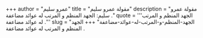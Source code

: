 +++
author = "عمرو سليم"
title = "مقولة عمرو سليم"
description = "مقولة عمرو سليم: الجهد المنظم و المرتب له عوائد مضاعفة ."
quote = '''الجهد المنظم و المرتب له عوائد مضاعفة .'''
slug = "الجهد-المنظم-و-المرتب-له-عوائد-مضاعفة"
+++
الجهد المنظم و المرتب له عوائد مضاعفة .
